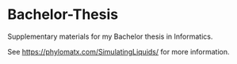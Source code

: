 # Bachelor-Thesis
Supplementary materials for my Bachelor thesis in Informatics.

See https://phylomatx.com/SimulatingLiquids/ for more information.
